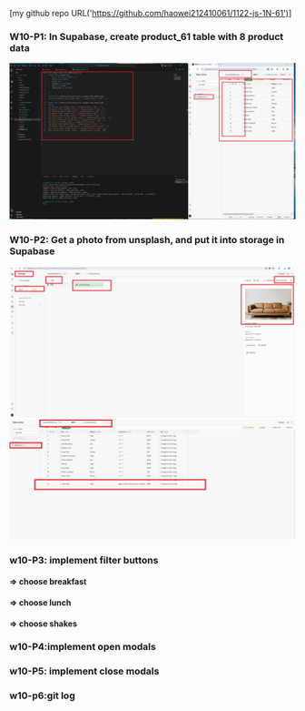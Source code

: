 [my github repo URL('https://github.com/haowei212410061/1122-js-1N-61')]
### W10-P1: In Supabase, create product_61 table with 8 product data
![](w10-p1.png)

### W10-P2: Get a photo from unsplash, and put it into storage in Supabase

![](w10-p2-1.png)
![](w10-p2-2.png)

### w10-P3: implement filter buttons

#### => choose breakfast

 
#### => choose lunch
 

#### => choose shakes

 




### w10-P4:implement open modals


### w10-P5: implement close modals



### w10-p6:git log
